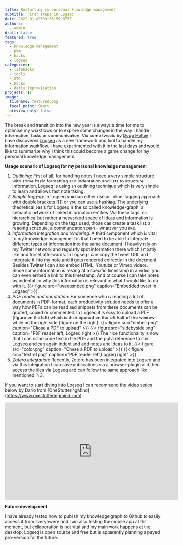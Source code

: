 ```yaml
---
title: Restarting my personal knowledge management
subtitle: First steps in Logseq
date: 2022-01-02T09:36:59.875Z
authors:
  - admin
draft: false
featured: true
tags:
  - knowledge management
  - pkm
  - hacks
  - logseq
categories:
  - lifehacks
  - tools
  - GTD
  - hacks
  - daily improvisation
projects: []
image:
  filename: featured.png
  focal_point: Smart
  preview_only: false
---
```

The break and transition into the new year is always a time for me to optimise my workflows or to explore some changes in the way I handle information, tasks or communication. Via some tweets by [Doug Holton](https://twitter.com/edtechdev) I have discovered [Logseq](https://logseq.com) as a new framework and tool to handle my information workflow. I have experimented with it in the last days and would like to summarise why I think this could become a game change for my personal knowledge management.

**Usage scenario of Logseq for my personal knowledge management**

1. *Outlining*: First of all, for handling notes I need a very simple structure with some basic formatting and indentation and lists to structure information. Logseq is using an outlining technique which is very simple to learn and allows fast note taking.
2. *Simple tagging*: In Logseq you can either use an inline-tagging approach with double brackets [[]] or you can use a hashtag. The underlying theoretical basis for Logseq is the so called knowledge-graph, a semantic network of linked information entities. Via these tags, no hierarchical but rather a networked space of ideas and information is growing. Depending on the tags used, those can create a task list, a reading schedule, a communication plan - whatever you like.
2. *Information integration and rendering*: A third component which is vital to my knowledge management is that I need to be able to integrate different types of information into the same document. I heavily rely on my Twitter network and regularly spot information there which I mostly like and forget afterwards. In Logseq I can copy the tweet URL and integrate it into my note and it gets rendered correctly in the document. Besides Twitter I can also embed HTML, Youtube or Vimeo videos. Since some information is resting at a specific timestamp in a video, you can even embed a link to this timestamp. And of course I can take notes by indentation why this information is relevant or what I would like to do with it.
{{< figure src="tweetembed.png" caption="Embedded tweet in Logseq" >}}
3. *PDF reader and annotation*: For someone who is reading a lot of documents in PDF-format, each productivity solution needs to offer a way how PDFs can be read and snippets from these documents can be quoted, copied or commented. In Logseq it is easy to upload a PDF (figure on the left) which is then opened on the left half of the window while on the right side (figure on the right).
{{< figure src="embed.png" caption="Chose a PDF to upload" >}}
{{< figure src="sidebyside.png" caption="PDF reader left, Logseq right >}}
The nice functionality is now that I can color-code text in the PDF and the put a reference to it in Logseq and can again indent and add notes and ideas to it.
{{< figure src="color.png" caption="Chose a PDF to upload" >}}
{{< figure src="textref.png" caption="PDF reader left,Logseq right" >}}
4. *Zotero integration*: Recently, Zotero has been integrated into Logseq and via this integration I can save publications via a browser-plugin and then access the files via Logseq and can follow the same approach like mentioned in 3.

If you want to start diving into Logseq I can recommend the video series below by Dario from [OneStutteringMind] (https://www.onestutteringmind.com).

<iframe width="560" height="315" src="https://www.youtube.com/embed/oBtKHwFBn0k" title="YouTube video player" frameborder="0" allow="accelerometer; autoplay; clipboard-write; encrypted-media; gyroscope; picture-in-picture" allowfullscreen></iframe>


**Future development**

I have already tested how to publish my knowledge graph to Github to easily access it from everyhwere and I am also testing the mobile app at the moment, but collaboration is not vital and my main work happens at the desktop. Logseq is open source and free but is apparently planning a payed pro-version for the future.

